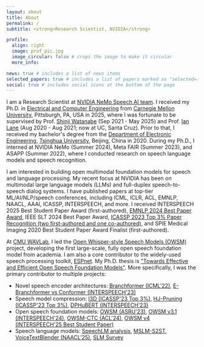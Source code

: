 ```yaml
---
layout: about
title: About
permalink: /
subtitle: <strong>Research Scientist, NVIDIA</strong>

profile:
  align: right
  image: prof_pic.jpg
  image_circular: false # crops the image to make it circular
  more_info: 

news: true # includes a list of news items
selected_papers: true # includes a list of papers marked as "selected={true}"
social: true # includes social icons at the bottom of the page
---
```


<!-- ⭐ <span style="color: red; font-weight: bold;">Now seeking full-time positions in speech and language processing</span> ⭐ -->

I am a Research Scientist at [NVIDIA NeMo Speech AI team](https://research.nvidia.com/labs/conv-ai/). I received my Ph.D. in [Electrical and Computer Engineering](https://www.ece.cmu.edu/) from [Carnegie Mellon University](https://www.cmu.edu/), Pittsburgh, PA, USA in 2025, where I was fortunate to be supervised by Prof. [Shinji Watanabe](https://sites.google.com/view/shinjiwatanabe) (Sep 2021 - May 2025) and Prof. [Ian Lane](https://nlp.ucsc.edu/people/nlp-faculty/ian-lane/) (Aug 2020 - Aug 2021; now at UC, Santa Cruz). Prior to that, I received my bachelor's degree from the [Department of Electronic Engineering](https://www.ee.tsinghua.edu.cn/en/), [Tsinghua University](https://www.tsinghua.edu.cn/en/), Beijing, China in 2020.
During my Ph.D., I interned at NVIDIA NeMo (Summer 2024), Meta FAIR (Summer 2023), and ASAPP (Summer 2022), where I conducted research on speech language models and speech recognition.
<!-- In Summer 2024, I was an AI Research Intern at [NVIDIA](https://www.nvidia.com/en-us/) NeMo, where I worked on joint speech-text language models. In Summer 2023, I was a research scientist intern at [Meta AI](https://ai.meta.com/) FAIR and worked on speech language models for voice-preserved textless speech-to-speech translation. In Summer 2022, I worked as a speech recognition intern at [ASAPP](https://www.asapp.com/) about speech model compression. -->

I am interested in building open multimodal foundation models for speech and language processing. My recent focus at NVIDIA has been on multimodal large language models (LLMs) and full-duplex speech-to-speech dialog systems.
I have published papers at top-tier ML/AI/NLP/speech conferences, including ICML, ICLR, ACL, EMNLP, NAACL, AAAI, ICASSP, INTERSPEECH, and more. I received INTERSPEECH 2025 Best Student Paper Award (first-authored), [EMNLP 2024 Best Paper Award](https://2024.emnlp.org/program/best_papers/), IEEE SLT 2024 Best Paper Award, [ICASSP 2023 Top 3% Paper Recognition (two first-authored and one co-authored)](https://2023.ieeeicassp.org/top-3-percent-paper-recognitions/), and SPIE Medical Imaging 2020 Best Student Paper Award Finalist (first-authored).

At [CMU WAVLab](https://www.wavlab.org/), I led the [Open Whisper-style Speech Models (OWSM)](https://www.wavlab.org/activities/2024/owsm/) project, developing the first large-scale, fully open speech foundation model from academia. I am also a core contributor to the widely-used speech processing toolkit, [ESPnet](https://github.com/espnet/espnet). My Ph.D. thesis is ["Towards Effective and Efficient Open Speech Foundation Models"](https://kilthub.cmu.edu/articles/thesis/Towards_Effective_and_Efficient_Open_Speech_Foundation_Models/29089808). 
More specifically, I was the primary contributor to multiple projects:

- Novel speech encoder architectures: [Branchformer (ICML'22)](https://proceedings.mlr.press/v162/peng22a.html), [E-Branchformer vs Conformer (INTERSPEECH'23)](https://www.isca-archive.org/interspeech_2023/peng23b_interspeech.pdf)
- Speech model compression: [I3D (ICASSP'23 Top 3%)](https://arxiv.org/abs/2303.07624), [HJ-Pruning (ICASSP'23 Top 3%)](https://arxiv.org/abs/2302.14132), [DPHuBERT (INTERSPEECH'23)](https://www.isca-archive.org/interspeech_2023/peng23c_interspeech.html)
- Open speech foundation models: [OWSM (ASRU'23)](https://arxiv.org/abs/2309.13876), [OWSM v3.1 (INTERSPEECH'24)](https://arxiv.org/abs/2401.16658), [OWSM-CTC (ACL'24)](https://aclanthology.org/2024.acl-long.549/), [OWSM v4 (INTERSPEECH'25 Best Student Paper)](https://www.isca-archive.org/interspeech_2025/peng25c_interspeech.html)
- Speech language models: [SpeechLM analysis](https://arxiv.org/abs/2403.12402), [MSLM-S2ST](https://arxiv.org/abs/2403.12408), [VoiceTextBlender (NAACL'25)](https://arxiv.org/abs/2410.17485), [SLM Survey](https://arxiv.org/abs/2504.08528)
